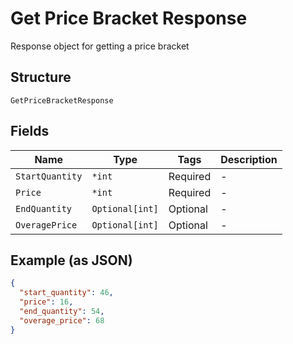 
# Get Price Bracket Response

Response object for getting a price bracket

## Structure

`GetPriceBracketResponse`

## Fields

| Name | Type | Tags | Description |
|  --- | --- | --- | --- |
| `StartQuantity` | `*int` | Required | - |
| `Price` | `*int` | Required | - |
| `EndQuantity` | `Optional[int]` | Optional | - |
| `OveragePrice` | `Optional[int]` | Optional | - |

## Example (as JSON)

```json
{
  "start_quantity": 46,
  "price": 16,
  "end_quantity": 54,
  "overage_price": 68
}
```


